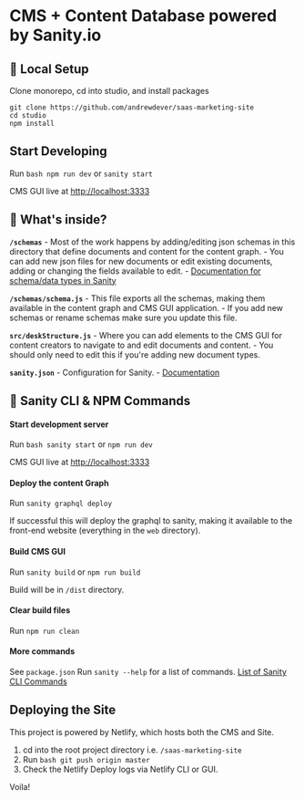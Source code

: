 # CMS + Content Database powered by Sanity.io

## 🚀 Local Setup

Clone monorepo, cd into studio, and install packages
```shell
git clone https://github.com/andrewdever/saas-marketing-site
cd studio
npm install
```

## Start Developing

Run ```bash npm run dev``` or ```sanity start```

CMS GUI live at [http://localhost:3333](http://localhost:3333)

## 🧐 What's inside?

**`/schemas`**
    - Most of the work happens by adding/editing json schemas in this directory that define documents and content for the content graph.
    - You can add new json files for new documents or edit existing documents, adding or changing the fields available to edit.
    - [Documentation for schema/data types in Sanity](https://www.sanity.io/docs/schema-types)

**`/schemas/schema.js`**
    - This file exports all the schemas, making them available in the content graph and CMS GUI application.
    - If you add new schemas or rename schemas make sure you update this file.

**`src/deskStructure.js`**
    - Where you can add elements to the CMS GUI for content creators to navigate to and edit documents and content.
    - You should only need to edit this if you're adding new document types.

**`sanity.json`**
    - Configuration for Sanity.
    - [Documentation](https://www.sanity.io/docs/sanity-json)

## 🧐 Sanity CLI & NPM Commands

#### Start development server
Run ```bash sanity start``` or ```npm run dev```

CMS GUI live at [http://localhost:3333](http://localhost:3333)

#### Deploy the content Graph
Run ```sanity graphql deploy```

If successful this will deploy the graphql to sanity, making it available to the front-end website (everything in the `web` directory).

#### Build CMS GUI
Run ```sanity build``` or ```npm run build```

Build will be in `/dist` directory.

#### Clear build files
Run ```npm run clean```

#### More commands
See `package.json`
Run ```sanity --help``` for a list of commands.
[List of Sanity CLI Commands](https://www.sanity.io/docs/cli)

## Deploying the Site

This project is powered by Netlify, which hosts both the CMS and Site.

1. cd into the root project directory i.e. `/saas-marketing-site`
2. Run ```bash git push origin master```
3. Check the Netlify Deploy logs via Netlify CLI or GUI.

Voila!